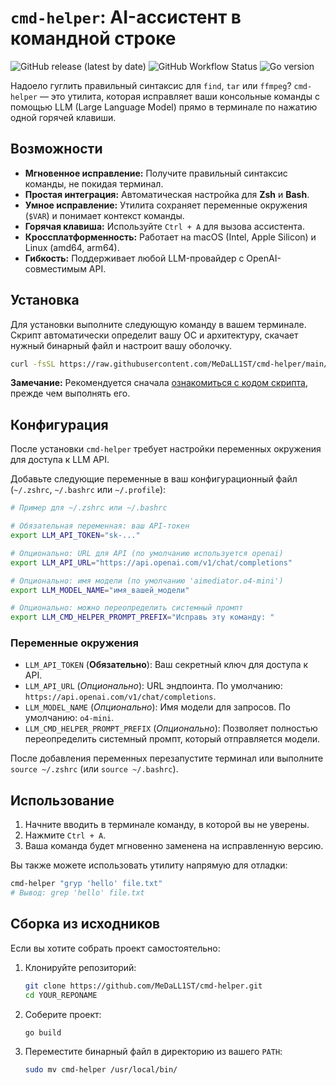 # `cmd-helper`: AI-ассистент в командной строке

![GitHub release (latest by date)](https://img.shields.io/github/v/release/MeDaLL1ST/cmd-helper)
![GitHub Workflow Status](https://img.shields.io/github/actions/workflow/status/MeDaLL1ST/cmd-helper/release.yml)
![Go version](https://img.shields.io/github/go-mod/go-version/MeDaLL1ST/cmd-helper)

Надоело гуглить правильный синтаксис для `find`, `tar` или `ffmpeg`? `cmd-helper` — это утилита, которая исправляет ваши консольные команды с помощью LLM (Large Language Model) прямо в терминале по нажатию одной горячей клавиши.

## Возможности

*   **Мгновенное исправление:** Получите правильный синтаксис команды, не покидая терминал.
*   **Простая интеграция:** Автоматическая настройка для **Zsh** и **Bash**.
*   **Умное исправление:** Утилита сохраняет переменные окружения (`$VAR`) и понимает контекст команды.
*   **Горячая клавиша:** Используйте `Ctrl + A` для вызова ассистента.
*   **Кроссплатформенность:** Работает на macOS (Intel, Apple Silicon) и Linux (amd64, arm64).
*   **Гибкость:** Поддерживает любой LLM-провайдер с OpenAI-совместимым API.

## Установка

Для установки выполните следующую команду в вашем терминале. Скрипт автоматически определит вашу ОС и архитектуру, скачает нужный бинарный файл и настроит вашу оболочку.

```bash
curl -fsSL https://raw.githubusercontent.com/MeDaLL1ST/cmd-helper/main/install.sh | bash
```
**Замечание:** Рекомендуется сначала [ознакомиться с кодом скрипта](https.raw.githubusercontent.com/MeDaLL1ST/cmd-helper/main/install.sh), прежде чем выполнять его.

## Конфигурация

После установки `cmd-helper` требует настройки переменных окружения для доступа к LLM API.

Добавьте следующие переменные в ваш конфигурационный файл (`~/.zshrc`, `~/.bashrc` или `~/.profile`):

```bash
# Пример для ~/.zshrc или ~/.bashrc

# Обязательная переменная: ваш API-токен
export LLM_API_TOKEN="sk-..."

# Опционально: URL для API (по умолчанию используется openai)
export LLM_API_URL="https://api.openai.com/v1/chat/completions"

# Опционально: имя модели (по умолчанию 'aimediator.o4-mini')
export LLM_MODEL_NAME="имя_вашей_модели"

# Опционально: можно переопределить системный промпт
export LLM_CMD_HELPER_PROMPT_PREFIX="Исправь эту команду: "
```

### Переменные окружения

*   `LLM_API_TOKEN` (**Обязательно**): Ваш секретный ключ для доступа к API.
*   `LLM_API_URL` (*Опционально*): URL эндпоинта. По умолчанию: `https://api.openai.com/v1/chat/completions`.
*   `LLM_MODEL_NAME` (*Опционально*): Имя модели для запросов. По умолчанию: `o4-mini`.
*   `LLM_CMD_HELPER_PROMPT_PREFIX` (*Опционально*): Позволяет полностью переопределить системный промпт, который отправляется модели.

После добавления переменных перезапустите терминал или выполните `source ~/.zshrc` (или `source ~/.bashrc`).

## Использование

1.  Начните вводить в терминале команду, в которой вы не уверены.
2.  Нажмите `Ctrl + A`.
3.  Ваша команда будет мгновенно заменена на исправленную версию.

Вы также можете использовать утилиту напрямую для отладки:
```bash
cmd-helper "gryp 'hello' file.txt"
# Вывод: grep 'hello' file.txt
```

## Сборка из исходников

Если вы хотите собрать проект самостоятельно:

1.  Клонируйте репозиторий:
    ```bash
    git clone https://github.com/MeDaLL1ST/cmd-helper.git
    cd YOUR_REPONAME
    ```

2.  Соберите проект:
    ```bash
    go build
    ```

3.  Переместите бинарный файл в директорию из вашего `PATH`:
    ```bash
    sudo mv cmd-helper /usr/local/bin/
    ```
